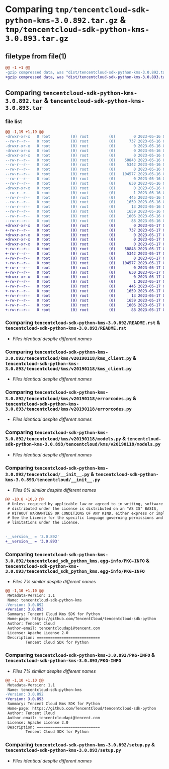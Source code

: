 # Comparing `tmp/tencentcloud-sdk-python-kms-3.0.892.tar.gz` & `tmp/tencentcloud-sdk-python-kms-3.0.893.tar.gz`

## filetype from file(1)

```diff
@@ -1 +1 @@
-gzip compressed data, was "dist/tencentcloud-sdk-python-kms-3.0.892.tar", last modified: Tue May 16 00:39:51 2023, max compression
+gzip compressed data, was "dist/tencentcloud-sdk-python-kms-3.0.893.tar", last modified: Wed May 17 03:34:28 2023, max compression
```

## Comparing `tencentcloud-sdk-python-kms-3.0.892.tar` & `tencentcloud-sdk-python-kms-3.0.893.tar`

### file list

```diff
@@ -1,19 +1,19 @@
-drwxr-xr-x   0 root         (0) root         (0)        0 2023-05-16 00:39:51.000000 tencentcloud-sdk-python-kms-3.0.892/
--rw-r--r--   0 root         (0) root         (0)      737 2023-05-16 00:39:51.000000 tencentcloud-sdk-python-kms-3.0.892/README.rst
-drwxr-xr-x   0 root         (0) root         (0)        0 2023-05-16 00:39:51.000000 tencentcloud-sdk-python-kms-3.0.892/tencentcloud/
-drwxr-xr-x   0 root         (0) root         (0)        0 2023-05-16 00:39:51.000000 tencentcloud-sdk-python-kms-3.0.892/tencentcloud/kms/
-drwxr-xr-x   0 root         (0) root         (0)        0 2023-05-16 00:39:51.000000 tencentcloud-sdk-python-kms-3.0.892/tencentcloud/kms/v20190118/
--rw-r--r--   0 root         (0) root         (0)    50843 2023-05-16 00:39:51.000000 tencentcloud-sdk-python-kms-3.0.892/tencentcloud/kms/v20190118/kms_client.py
--rw-r--r--   0 root         (0) root         (0)     5342 2023-05-16 00:39:51.000000 tencentcloud-sdk-python-kms-3.0.892/tencentcloud/kms/v20190118/errorcodes.py
--rw-r--r--   0 root         (0) root         (0)        0 2023-05-16 00:39:51.000000 tencentcloud-sdk-python-kms-3.0.892/tencentcloud/kms/v20190118/__init__.py
--rw-r--r--   0 root         (0) root         (0)   104577 2023-05-16 00:39:51.000000 tencentcloud-sdk-python-kms-3.0.892/tencentcloud/kms/v20190118/models.py
--rw-r--r--   0 root         (0) root         (0)        0 2023-05-16 00:39:51.000000 tencentcloud-sdk-python-kms-3.0.892/tencentcloud/kms/__init__.py
--rw-r--r--   0 root         (0) root         (0)      630 2023-05-16 00:39:51.000000 tencentcloud-sdk-python-kms-3.0.892/tencentcloud/__init__.py
-drwxr-xr-x   0 root         (0) root         (0)        0 2023-05-16 00:39:51.000000 tencentcloud-sdk-python-kms-3.0.892/tencentcloud_sdk_python_kms.egg-info/
--rw-r--r--   0 root         (0) root         (0)        1 2023-05-16 00:39:51.000000 tencentcloud-sdk-python-kms-3.0.892/tencentcloud_sdk_python_kms.egg-info/dependency_links.txt
--rw-r--r--   0 root         (0) root         (0)      445 2023-05-16 00:39:51.000000 tencentcloud-sdk-python-kms-3.0.892/tencentcloud_sdk_python_kms.egg-info/SOURCES.txt
--rw-r--r--   0 root         (0) root         (0)     1659 2023-05-16 00:39:51.000000 tencentcloud-sdk-python-kms-3.0.892/tencentcloud_sdk_python_kms.egg-info/PKG-INFO
--rw-r--r--   0 root         (0) root         (0)       13 2023-05-16 00:39:51.000000 tencentcloud-sdk-python-kms-3.0.892/tencentcloud_sdk_python_kms.egg-info/top_level.txt
--rw-r--r--   0 root         (0) root         (0)     1659 2023-05-16 00:39:51.000000 tencentcloud-sdk-python-kms-3.0.892/PKG-INFO
--rw-r--r--   0 root         (0) root         (0)     1006 2023-05-16 00:39:51.000000 tencentcloud-sdk-python-kms-3.0.892/setup.py
--rw-r--r--   0 root         (0) root         (0)       88 2023-05-16 00:39:51.000000 tencentcloud-sdk-python-kms-3.0.892/setup.cfg
+drwxr-xr-x   0 root         (0) root         (0)        0 2023-05-17 03:34:28.000000 tencentcloud-sdk-python-kms-3.0.893/
+-rw-r--r--   0 root         (0) root         (0)      737 2023-05-17 03:34:28.000000 tencentcloud-sdk-python-kms-3.0.893/README.rst
+drwxr-xr-x   0 root         (0) root         (0)        0 2023-05-17 03:34:28.000000 tencentcloud-sdk-python-kms-3.0.893/tencentcloud/
+drwxr-xr-x   0 root         (0) root         (0)        0 2023-05-17 03:34:28.000000 tencentcloud-sdk-python-kms-3.0.893/tencentcloud/kms/
+drwxr-xr-x   0 root         (0) root         (0)        0 2023-05-17 03:34:28.000000 tencentcloud-sdk-python-kms-3.0.893/tencentcloud/kms/v20190118/
+-rw-r--r--   0 root         (0) root         (0)    50843 2023-05-17 03:34:28.000000 tencentcloud-sdk-python-kms-3.0.893/tencentcloud/kms/v20190118/kms_client.py
+-rw-r--r--   0 root         (0) root         (0)     5342 2023-05-17 03:34:28.000000 tencentcloud-sdk-python-kms-3.0.893/tencentcloud/kms/v20190118/errorcodes.py
+-rw-r--r--   0 root         (0) root         (0)        0 2023-05-17 03:34:28.000000 tencentcloud-sdk-python-kms-3.0.893/tencentcloud/kms/v20190118/__init__.py
+-rw-r--r--   0 root         (0) root         (0)   104577 2023-05-17 03:34:28.000000 tencentcloud-sdk-python-kms-3.0.893/tencentcloud/kms/v20190118/models.py
+-rw-r--r--   0 root         (0) root         (0)        0 2023-05-17 03:34:28.000000 tencentcloud-sdk-python-kms-3.0.893/tencentcloud/kms/__init__.py
+-rw-r--r--   0 root         (0) root         (0)      630 2023-05-17 03:34:28.000000 tencentcloud-sdk-python-kms-3.0.893/tencentcloud/__init__.py
+drwxr-xr-x   0 root         (0) root         (0)        0 2023-05-17 03:34:28.000000 tencentcloud-sdk-python-kms-3.0.893/tencentcloud_sdk_python_kms.egg-info/
+-rw-r--r--   0 root         (0) root         (0)        1 2023-05-17 03:34:28.000000 tencentcloud-sdk-python-kms-3.0.893/tencentcloud_sdk_python_kms.egg-info/dependency_links.txt
+-rw-r--r--   0 root         (0) root         (0)      445 2023-05-17 03:34:28.000000 tencentcloud-sdk-python-kms-3.0.893/tencentcloud_sdk_python_kms.egg-info/SOURCES.txt
+-rw-r--r--   0 root         (0) root         (0)     1659 2023-05-17 03:34:28.000000 tencentcloud-sdk-python-kms-3.0.893/tencentcloud_sdk_python_kms.egg-info/PKG-INFO
+-rw-r--r--   0 root         (0) root         (0)       13 2023-05-17 03:34:28.000000 tencentcloud-sdk-python-kms-3.0.893/tencentcloud_sdk_python_kms.egg-info/top_level.txt
+-rw-r--r--   0 root         (0) root         (0)     1659 2023-05-17 03:34:28.000000 tencentcloud-sdk-python-kms-3.0.893/PKG-INFO
+-rw-r--r--   0 root         (0) root         (0)     1006 2023-05-17 03:34:28.000000 tencentcloud-sdk-python-kms-3.0.893/setup.py
+-rw-r--r--   0 root         (0) root         (0)       88 2023-05-17 03:34:28.000000 tencentcloud-sdk-python-kms-3.0.893/setup.cfg
```

### Comparing `tencentcloud-sdk-python-kms-3.0.892/README.rst` & `tencentcloud-sdk-python-kms-3.0.893/README.rst`

 * *Files identical despite different names*

### Comparing `tencentcloud-sdk-python-kms-3.0.892/tencentcloud/kms/v20190118/kms_client.py` & `tencentcloud-sdk-python-kms-3.0.893/tencentcloud/kms/v20190118/kms_client.py`

 * *Files identical despite different names*

### Comparing `tencentcloud-sdk-python-kms-3.0.892/tencentcloud/kms/v20190118/errorcodes.py` & `tencentcloud-sdk-python-kms-3.0.893/tencentcloud/kms/v20190118/errorcodes.py`

 * *Files identical despite different names*

### Comparing `tencentcloud-sdk-python-kms-3.0.892/tencentcloud/kms/v20190118/models.py` & `tencentcloud-sdk-python-kms-3.0.893/tencentcloud/kms/v20190118/models.py`

 * *Files identical despite different names*

### Comparing `tencentcloud-sdk-python-kms-3.0.892/tencentcloud/__init__.py` & `tencentcloud-sdk-python-kms-3.0.893/tencentcloud/__init__.py`

 * *Files 0% similar despite different names*

```diff
@@ -10,8 +10,8 @@
 # Unless required by applicable law or agreed to in writing, software
 # distributed under the License is distributed on an "AS IS" BASIS,
 # WITHOUT WARRANTIES OR CONDITIONS OF ANY KIND, either express or implied.
 # See the License for the specific language governing permissions and
 # limitations under the License.
 
 
-__version__ = '3.0.892'
+__version__ = '3.0.893'
```

### Comparing `tencentcloud-sdk-python-kms-3.0.892/tencentcloud_sdk_python_kms.egg-info/PKG-INFO` & `tencentcloud-sdk-python-kms-3.0.893/tencentcloud_sdk_python_kms.egg-info/PKG-INFO`

 * *Files 7% similar despite different names*

```diff
@@ -1,10 +1,10 @@
 Metadata-Version: 1.1
 Name: tencentcloud-sdk-python-kms
-Version: 3.0.892
+Version: 3.0.893
 Summary: Tencent Cloud Kms SDK for Python
 Home-page: https://github.com/TencentCloud/tencentcloud-sdk-python
 Author: Tencent Cloud
 Author-email: tencentcloudapi@tencent.com
 License: Apache License 2.0
 Description: ============================
         Tencent Cloud SDK for Python
```

### Comparing `tencentcloud-sdk-python-kms-3.0.892/PKG-INFO` & `tencentcloud-sdk-python-kms-3.0.893/PKG-INFO`

 * *Files 7% similar despite different names*

```diff
@@ -1,10 +1,10 @@
 Metadata-Version: 1.1
 Name: tencentcloud-sdk-python-kms
-Version: 3.0.892
+Version: 3.0.893
 Summary: Tencent Cloud Kms SDK for Python
 Home-page: https://github.com/TencentCloud/tencentcloud-sdk-python
 Author: Tencent Cloud
 Author-email: tencentcloudapi@tencent.com
 License: Apache License 2.0
 Description: ============================
         Tencent Cloud SDK for Python
```

### Comparing `tencentcloud-sdk-python-kms-3.0.892/setup.py` & `tencentcloud-sdk-python-kms-3.0.893/setup.py`

 * *Files identical despite different names*

